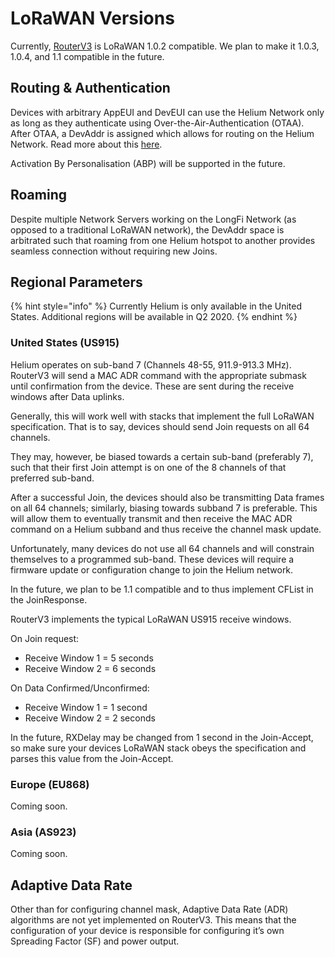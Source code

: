 # LoRaWAN Versions

Currently, [RouterV3](https://github.com/helium/routerv3) is LoRaWAN 1.0.2 compatible. We plan to make it 1.0.3, 1.0.4, and 1.1 compatible in the future.

## Routing & Authentication

Devices with arbitrary AppEUI and DevEUI can use the Helium Network only as long as they authenticate using Over-the-Air-Authentication \(OTAA\). After OTAA, a DevAddr is assigned which allows for routing on the Helium Network. Read more about this [here](https://github.com/helium/devdocs/tree/67b988ec351854ec4b7608e12b5b8f47f2456abf/longfi/longfi-routing/README.md).

Activation By Personalisation \(ABP\) will be supported in the future.

## Roaming

Despite multiple Network Servers working on the LongFi Network \(as opposed to a traditional LoRaWAN network\), the DevAddr space is arbitrated such that roaming from one Helium hotspot to another provides seamless connection without requiring new Joins.

## Regional Parameters

{% hint style="info" %}
Currently Helium is only available in the United States. Additional regions will be available in Q2 2020.
{% endhint %}

### United States \(US915\)

Helium operates on sub-band 7 \(Channels 48-55, 911.9-913.3 MHz\). RouterV3 will send a MAC ADR command with the appropriate submask until confirmation from the device. These are sent during the receive windows after Data uplinks.

Generally, this will work well with stacks that implement the full LoRaWAN specification. That is to say, devices should send Join requests on all 64 channels.

They may, however, be biased towards a certain sub-band \(preferably 7\), such that their first Join attempt is on one of the 8 channels of that preferred sub-band.

After a successful Join, the devices should also be transmitting Data frames on all 64 channels; similarly, biasing towards subband 7 is preferable. This will allow them to eventually transmit and then receive the MAC ADR command on a Helium subband and thus receive the channel mask update.

Unfortunately, many devices do not use all 64 channels and will constrain themselves to a programmed sub-band. These devices will require a firmware update or configuration change to join the Helium network.

In the future, we plan to be 1.1 compatible and to thus implement CFList in the JoinResponse.

RouterV3 implements the typical LoRaWAN US915 receive windows.

On Join request:

* Receive Window 1 = 5 seconds
* Receive Window 2 = 6 seconds

On Data Confirmed/Unconfirmed:

* Receive Window 1 = 1 second
* Receive Window 2 = 2 seconds

In the future, RXDelay may be changed from 1 second in the Join-Accept, so make sure your devices LoRaWAN stack obeys the specification and parses this value from the Join-Accept.

### Europe \(EU868\)

Coming soon.

### Asia \(AS923\)

Coming soon.

## Adaptive Data Rate

Other than for configuring channel mask, Adaptive Data Rate \(ADR\) algorithms are not yet implemented on RouterV3. This means that the configuration of your device is responsible for configuring it’s own Spreading Factor \(SF\) and power output.

